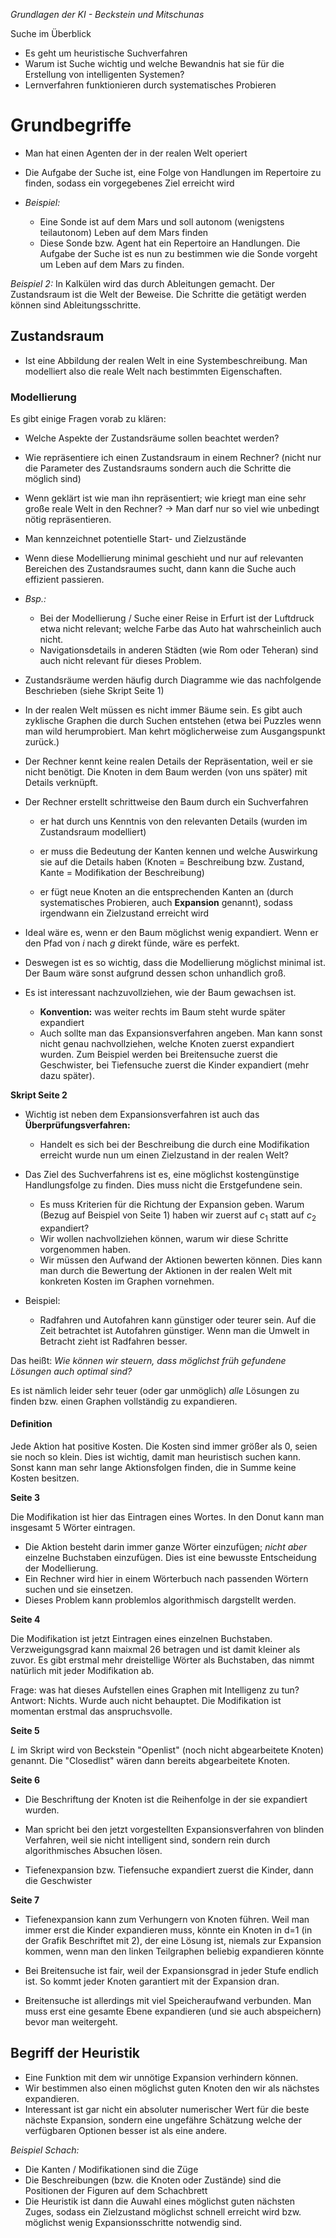 _Grundlagen der KI - Beckstein und Mitschunas_

Suche im Überblick
+ Es geht um heuristische Suchverfahren
+ Warum ist Suche wichtig und welche Bewandnis hat sie für die Erstellung von intelligenten Systemen?
+ Lernverfahren funktionieren durch systematisches Probieren

# Grundbegriffe
+ Man hat einen Agenten der in der realen Welt operiert
+ Die Aufgabe der Suche ist, eine Folge von Handlungen im Repertoire zu finden, sodass ein vorgegebenes Ziel erreicht wird

+ _Beispiel:_
	+ Eine Sonde ist auf dem Mars und soll autonom (wenigstens teilautonom) Leben auf dem Mars finden
	+ Diese Sonde bzw. Agent hat ein Repertoire an Handlungen. Die Aufgabe der Suche ist es nun zu bestimmen wie die Sonde vorgeht um Leben auf dem Mars zu finden.
	
_Beispiel 2:_ In Kalkülen wird das durch Ableitungen gemacht. Der Zustandsraum ist die Welt der Beweise. Die Schritte die getätigt werden können sind Ableitungsschritte.

## Zustandsraum
+ Ist eine Abbildung der realen Welt in eine Systembeschreibung. Man modelliert also die reale Welt nach bestimmten Eigenschaften.

### Modellierung
Es gibt einige Fragen vorab zu klären:

+ Welche Aspekte der Zustandsräume sollen beachtet werden?

+ Wie repräsentiere ich einen Zustandsraum in einem Rechner? (nicht nur die Parameter des Zustandsraums sondern auch die Schritte die möglich sind)

+ Wenn geklärt ist wie man ihn repräsentiert; wie kriegt man eine sehr große reale Welt in den Rechner? → Man darf nur so viel wie unbedingt nötig repräsentieren.

+ Man kennzeichnet potentielle Start- und Zielzustände

+ Wenn diese Modellierung minimal geschieht und nur auf relevanten Bereichen des Zustandsraumes sucht, dann kann die Suche auch effizient passieren.  

+ _Bsp.:_
	+ Bei der Modellierung / Suche einer Reise in Erfurt ist der Luftdruck etwa nicht relevant; welche Farbe das Auto hat wahrscheinlich auch nicht.
	+ Navigationsdetails in anderen Städten (wie Rom oder Teheran) sind auch nicht relevant für dieses Problem.

  
+ Zustandsräume werden häufig durch Diagramme wie das nachfolgende Beschrieben (siehe Skript Seite 1)

+ In der realen Welt müssen es nicht immer Bäume sein. Es gibt auch zyklische Graphen die durch Suchen entstehen (etwa bei Puzzles wenn man wild herumprobiert. Man kehrt möglicherweise zum Ausgangspunkt zurück.)

+ Der Rechner kennt keine realen Details der Repräsentation, weil er sie nicht benötigt. Die Knoten in dem Baum werden (von uns später) mit Details verknüpft.

+ Der Rechner erstellt schrittweise den Baum durch ein Suchverfahren

	+ er hat durch uns Kenntnis von den relevanten Details (wurden im Zustandsraum modelliert)

	+ er muss die Bedeutung der Kanten kennen und welche Auswirkung sie auf die Details haben (Knoten = Beschreibung bzw. Zustand, Kante = Modifikation der Beschreibung)

	+ er fügt neue Knoten an die entsprechenden Kanten an (durch systematisches Probieren, auch **Expansion** genannt), sodass irgendwann ein Zielzustand erreicht wird


+ Ideal wäre es, wenn er den Baum möglichst wenig expandiert. Wenn er den Pfad von $i$ nach $g$ direkt fünde, wäre es perfekt.
+ Deswegen ist es so wichtig, dass die Modellierung möglichst minimal ist. Der Baum wäre sonst aufgrund dessen schon unhandlich groß.

+ Es ist interessant nachzuvollziehen, wie der Baum gewachsen ist.
	+ **Konvention:** was weiter rechts im Baum steht wurde später expandiert
	+ Auch sollte man das Expansionsverfahren angeben. Man kann sonst nicht genau nachvollziehen, welche Knoten zuerst expandiert wurden. Zum Beispiel werden bei Breitensuche zuerst die Geschwister, bei Tiefensuche zuerst die Kinder expandiert (mehr dazu später).

**Skript Seite 2**

+ Wichtig ist neben dem Expansionsverfahren ist auch das **Überprüfungsverfahren:**
	+ Handelt es sich bei der Beschreibung die durch eine Modifikation erreicht wurde nun um einen Zielzustand in der realen Welt?

+ Das Ziel des Suchverfahrens ist es, eine möglichst kostengünstige Handlungsfolge zu finden. Dies muss nicht die Erstgefundene sein. 
	+ Es muss Kriterien für die Richtung der Expansion geben. Warum (Bezug auf Beispiel von Seite 1) haben wir zuerst auf $c_1$ statt auf $c_2$ expandiert?
	+ Wir wollen nachvollziehen können, warum wir diese Schritte vorgenommen haben.
	+ Wir müssen den Aufwand der Aktionen bewerten können. Dies kann man durch die Bewertung der Aktionen in der realen Welt mit konkreten Kosten im Graphen vornehmen.
+ Beispiel:
	+ Radfahren und Autofahren kann günstiger oder teurer sein. Auf die Zeit betrachtet ist Autofahren günstiger. Wenn man die Umwelt in Betracht zieht ist Radfahren besser.

Das heißt:
_Wie können wir steuern, dass möglichst früh gefundene Lösungen auch optimal sind?_

Es ist nämlich leider sehr teuer (oder gar unmöglich) _alle_ Lösungen zu finden bzw. einen Graphen vollständig zu expandieren.

#### Definition
Jede Aktion hat positive Kosten. Die Kosten sind immer größer als 0, seien sie noch so klein. Dies ist wichtig, damit man heuristisch suchen kann. Sonst kann man sehr lange Aktionsfolgen finden, die in Summe keine Kosten besitzen.

**Seite 3**

Die Modifikation ist hier das Eintragen eines Wortes. In den Donut kann man insgesamt 5 Wörter eintragen. 
+ Die Aktion besteht darin immer ganze Wörter einzufügen; _nicht aber_ einzelne Buchstaben einzufügen. Dies ist eine bewusste Entscheidung der Modellierung.
+ Ein Rechner wird hier in einem Wörterbuch nach passenden Wörtern suchen und sie einsetzen.
+ Dieses Problem kann problemlos algorithmisch dargstellt werden.

**Seite 4**

Die Modifikation ist jetzt Eintragen eines einzelnen Buchstaben. Verzweigungsgrad kann maixmal 26 betragen und ist damit kleiner als zuvor. Es gibt erstmal mehr dreistellige Wörter als Buchstaben, das nimmt natürlich mit jeder Modifikation ab.

Frage: was hat dieses Aufstellen eines Graphen mit Intelligenz zu tun?
Antwort: Nichts. Wurde auch nicht behauptet. Die Modifikation ist momentan erstmal das anspruchsvolle.

**Seite 5**

$L$ im Skript wird von Beckstein "Openlist" (noch nicht abgearbeitete Knoten) genannt. Die "Closedlist" wären dann bereits abgearbeitete Knoten.

**Seite 6**

+ Die Beschriftung der Knoten ist die Reihenfolge in der sie expandiert wurden.

+ Man spricht bei den jetzt vorgestellten Expansionsverfahren von blinden Verfahren, weil sie nicht intelligent sind, sondern rein durch algorithmisches Absuchen lösen.  
+ Tiefenexpansion bzw. Tiefensuche expandiert zuerst die Kinder, dann die Geschwister

**Seite 7**

+ Tiefenexpansion kann zum Verhungern von Knoten führen. Weil man immer erst die Kinder expandieren muss, könnte ein Knoten in d=1 (in der Grafik Beschriftet mit 2), der eine Lösung ist, niemals zur Expansion kommen, wenn man den linken Teilgraphen beliebig expandieren könnte

+ Bei Breitensuche ist fair, weil der Expansionsgrad in jeder Stufe endlich ist. So kommt jeder Knoten garantiert mit der Expansion dran.

+ Breitensuche ist allerdings mit viel Speicheraufwand verbunden. Man muss erst eine gesamte Ebene expandieren (und sie auch abspeichern) bevor man weitergeht.

## Begriff der Heuristik
+ Eine Funktion mit dem wir unnötige Expansion verhindern können. 
+ Wir bestimmen also einen möglichst guten Knoten den wir als nächstes expandieren.
+ Interessant ist gar nicht ein absoluter numerischer Wert für die beste nächste Expansion, sondern eine ungefähre Schätzung welche der verfügbaren Optionen besser ist als eine andere.

_Beispiel Schach:_
+ Die Kanten / Modifikationen sind die Züge
+ Die Beschreibungen (bzw. die Knoten oder Zustände) sind die Positionen der Figuren auf dem Schachbrett
+ Die Heuristik ist dann die Auwahl eines möglichst guten nächsten Zuges, sodass ein Zielzustand möglichst schnell erreicht wird bzw. möglichst wenig Expansionsschritte notwendig sind. 